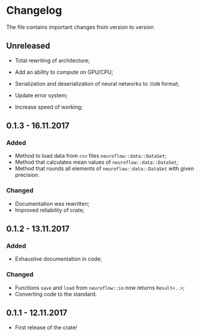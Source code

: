 # Changelog
The file contains important changes from version to version

## Unreleased

- Total rewriting of architecture;
- Add an ability to compute on GPU/CPU;


- Serialization and deserialization of neural networks to `JSON` format;
- Update error system;
- Increase speed of working;

## 0.1.3 - 16.11.2017

### Added

- Method to load data from `csv` files `neuroflow::data::DataSet`;
- Method that calculates mean values of `neuroflow::data::DataSet`;
- Method that rounds all elements of `neuroflow::data::DataSet` with given precision.

### Changed

- Documentation was rewritten;
- Improved reliability of crate;

## 0.1.2 - 13.11.2017

### Added

- Exhaustive documentation in code;

### Changed

- Functions `save` and `load` from `neuroflow::io` now returns `Result<..>`;
- Converting code to the standard.

## 0.1.1 - 12.11.2017

- First release of the crate!